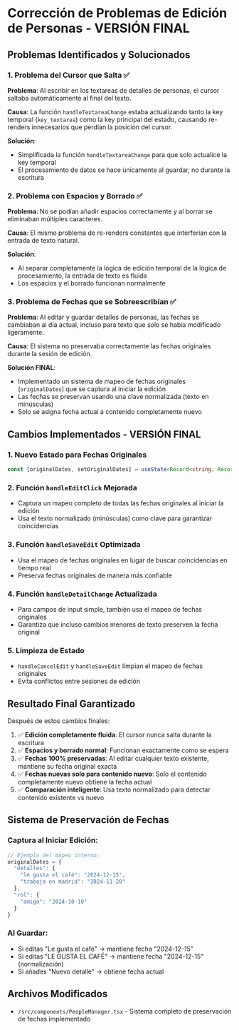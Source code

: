 # Corrección de Problemas de Edición de Personas - VERSIÓN FINAL

## Problemas Identificados y Solucionados

### 1. Problema del Cursor que Salta ✅
**Problema**: Al escribir en los textareas de detalles de personas, el cursor saltaba automáticamente al final del texto.

**Causa**: La función `handleTextareaChange` estaba actualizando tanto la key temporal (`key_textarea`) como la key principal del estado, causando re-renders innecesarios que perdían la posición del cursor.

**Solución**: 
- Simplificada la función `handleTextareaChange` para que solo actualice la key temporal
- El procesamiento de datos se hace únicamente al guardar, no durante la escritura

### 2. Problema con Espacios y Borrado ✅
**Problema**: No se podían añadir espacios correctamente y al borrar se eliminaban múltiples caracteres.

**Causa**: El mismo problema de re-renders constantes que interferían con la entrada de texto natural.

**Solución**: 
- Al separar completamente la lógica de edición temporal de la lógica de procesamiento, la entrada de texto es fluida
- Los espacios y el borrado funcionan normalmente

### 3. Problema de Fechas que se Sobreescribían ✅
**Problema**: Al editar y guardar detalles de personas, las fechas se cambiaban al día actual, incluso para texto que solo se había modificado ligeramente.

**Causa**: El sistema no preservaba correctamente las fechas originales durante la sesión de edición.

**Solución FINAL**:
- Implementado un sistema de mapeo de fechas originales (`originalDates`) que se captura al iniciar la edición
- Las fechas se preservan usando una clave normalizada (texto en minúsculas)
- Solo se asigna fecha actual a contenido completamente nuevo

## Cambios Implementados - VERSIÓN FINAL

### 1. Nuevo Estado para Fechas Originales
```typescript
const [originalDates, setOriginalDates] = useState<Record<string, Record<string, string>>>({});
```

### 2. Función `handleEditClick` Mejorada
- Captura un mapeo completo de todas las fechas originales al iniciar la edición
- Usa el texto normalizado (minúsculas) como clave para garantizar coincidencias

### 3. Función `handleSaveEdit` Optimizada
- Usa el mapeo de fechas originales en lugar de buscar coincidencias en tiempo real
- Preserva fechas originales de manera más confiable

### 4. Función `handleDetailChange` Actualizada
- Para campos de input simple, también usa el mapeo de fechas originales
- Garantiza que incluso cambios menores de texto preserven la fecha original

### 5. Limpieza de Estado
- `handleCancelEdit` y `handleSaveEdit` limpian el mapeo de fechas originales
- Evita conflictos entre sesiones de edición

## Resultado Final Garantizado

Después de estos cambios finales:

1. ✅ **Edición completamente fluida**: El cursor nunca salta durante la escritura
2. ✅ **Espacios y borrado normal**: Funcionan exactamente como se espera  
3. ✅ **Fechas 100% preservadas**: Al editar cualquier texto existente, mantiene su fecha original exacta
4. ✅ **Fechas nuevas solo para contenido nuevo**: Solo el contenido completamente nuevo obtiene la fecha actual
5. ✅ **Comparación inteligente**: Usa texto normalizado para detectar contenido existente vs nuevo

## Sistema de Preservación de Fechas

### Captura al Iniciar Edición:
```typescript
// Ejemplo del mapeo interno:
originalDates = {
  "detalles": {
    "le gusta el café": "2024-12-15",
    "trabaja en madrid": "2024-11-20"
  },
  "rol": {
    "amigo": "2024-10-10"
  }
}
```

### Al Guardar:
- Si editas "Le gusta el café" → mantiene fecha "2024-12-15"
- Si editas "LE GUSTA EL CAFÉ" → mantiene fecha "2024-12-15" (normalización)  
- Si añades "Nuevo detalle" → obtiene fecha actual

## Archivos Modificados

- `/src/components/PeopleManager.tsx` - Sistema completo de preservación de fechas implementado
